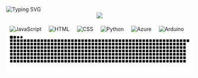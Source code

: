 <img src="https://readme-typing-svg.herokuapp.com?font=Arial+Black&color=%33ffd7&size=48&center=true&vCenter=true&width=1200&height=100&lines=SEJA+BEM-VINDO+MEU+NOBRE+🍷🗿;+MEU+NOME+É+CHRISTOPHER+🤟" alt="Typing SVG" style="display: inline-block;">

<div align=center>

<img src="https://github.com/user-attachments/assets/5756d3e7-56c1-486d-90a1-7540fb26d5e2">

</div>

</div>

<br clear="both">
<div align=center>
  <img src="https://cdn.jsdelivr.net/gh/devicons/devicon/icons/javascript/javascript-original.svg" height="30" alt="JavaScript"  />
  <img width="12" />
  <img src="https://cdn.jsdelivr.net/gh/devicons/devicon/icons/html5/html5-original.svg" height="30" alt="HTML"  />
  <img width="12" />
  <img src="https://cdn.jsdelivr.net/gh/devicons/devicon/icons/css3/css3-original.svg" height="30" alt="CSS"  />
  <img width="12" />
  <img src="https://cdn.jsdelivr.net/gh/devicons/devicon/icons/python/python-original.svg" height="30" alt="Python"  />
  <img width="12" />
  <img src="https://cdn.jsdelivr.net/gh/devicons/devicon/icons/azure/azure-original.svg" height="30" alt="Azure"  />
  <img width="12" />
  <img src="https://cdn.jsdelivr.net/gh/devicons/devicon/icons/arduino/arduino-original.svg" height="30" alt="Arduino"  />
  <img width="12" />
</div>

<div align=center>

<img src="https://raw.githubusercontent.com/coimbrazin/coimbrazin/output/snake.svg" alt="Snake animation" />

</div>
